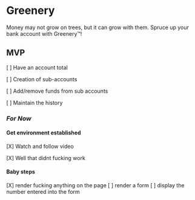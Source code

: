 # Greenery
Money may not grow on trees, but it can grow with them. Spruce up your bank account with Greenery™!

## MVP
[ ] Have an account total

[ ] Creation of sub-accounts

[ ] Add/remove funds from sub accounts

[ ] Maintain the history

### ***For Now***
#### Get environment established
  [X] Watch and follow video

  [X] Well that didnt fucking work

#### Baby steps
  [X] render fucking anything on the page
  [ ] render a form
  [ ] display the number entered into the form